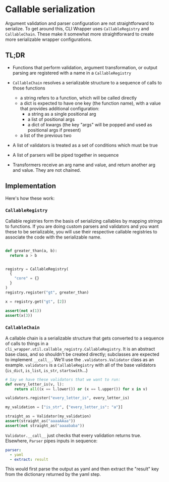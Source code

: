 # Callable serialization

Argument validation and parser configuration are not straightforward to serialize. To get around this, CLI Wrapper uses
`CallableRegistry` and `CallableChain`. These make it somewhat more straightforward to create more serializable wrapper
configurations.

## TL;DR
- Functions that perform validation, argument transformation, or output parsing are registered with a name in a
  `CallableRegistry`
- `CallableChain` resolves a serializable structure to a sequence of calls to those functions
  - a string refers to a function, which will be called directly
  - a dict is expected to have one key (the function name), with a value that provides additional configuration:
    - a string as a single positional arg
    - a list of positional args
    - a dict of kwargs (the key "args" will be popped and used as positional args if present)
  - a list of the previous two


- A list of validators is treated as a set of conditions which must be true
- A list of parsers will be piped together in sequence
- Transformers receive an arg name and value, and return another arg and value. They are not chained.

## Implementation

Here's how these work:

### `CallableRegistry`

Callable registries form the basis of serializing callables by mapping strings to functions. If you are doing custom
parsers and validators and you want these to be serializable, you will use their respective callable registries to
associate the code with the serializable name.

```python

def greater_than(a, b):
  return a > b


registry = CallableRegistry(
  {
    "core" = {}
  }
)
registry.register("gt", greater_than)

x = registry.get("gt", [2])

assert(not x(1))
assert(x(3))
```

### `CallableChain`

A callable chain is a serializable structure that gets converted to a sequence of calls to things in a
`cli_wrapper.util.callable_registry.CallableRegistry`. It is an abstract base class, and so shouldn't be created directly; subclasses are expected to
implement `__call__`. We'll use the `.validators.Validator` class as an example. `validators` is a `CallableRegistry` with all of
the base validators (`is_dict`, `is_list`, `is_str`, `startswith`...)

```python
# Say we have these validators that we want to run:
def every_letter_is(v, l):
    return all((x == l.lower()) or (x == l.upper()) for x in v)

validators.register("every_letter_is", every_letter_is)

my_validation = ["is_str", {"every_letter_is": "a"}]

straight_as = Validator(my_validation)
assert(straight_as("aaaaAAaa"))
assert(not straight_as("aaaababa"))
```

`Validator.__call__` just checks that every validation returns true. Elsewhere, `Parser` pipes inputs in sequence:

```yaml
parser:
  - yaml
  - extract: result 
```

This would first parse the output as yaml and then extract the "result" key from the dictionary returned by the yaml
step.